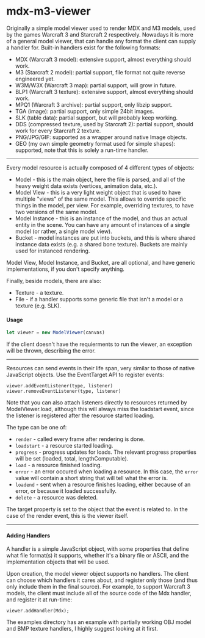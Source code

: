 mdx-m3-viewer
=============

Originally a simple model viewer used to render MDX and M3 models, used by the games Warcraft 3 and Starcraft 2 respectively. 
Nowadays it is more of a general model viewer, that can handle any format the client can supply a handler for.
Built-in handlers exist for the following formats:
* MDX (Warcraft 3 model): extensive support, almost everything should work.
* M3 (Starcraft 2 model): partial support, file format not quite reverse engineered yet.
* W3M/W3X (Warcraft 3 map): partial support, will grow in future.
* BLP1 (Warcraft 3 texture): extensive support, almost everything should work.
* MPQ1 (Warcraft 3 archive): partial support, only libzip support.
* TGA (image): partial support, only simple 24bit images.
* SLK (table data): partial support, but will probably keep working.
* DDS (compressed texture, used by Starcraft 2): partial support, should work for every Starcraft 2 texture.
* PNG/JPG/GIF: supported as a wrapper around native Image objects.
* GEO (my own simple geometry format used for simple shapes): supported, note that this is solely a run-time handler.

------------------------

Every model resource is actually composed of 4 different types of objects:
* Model - this is the main object, here the file is parsed, and all of the heavy weight data exists (vertices, animation data, etc.).
* Model View - this is a very light weight object that is used to have multiple "views" of the same model. This allows to override specific things in the model, per view. For example, overriding textures, to have two versions of the same model.
* Model Instance - this is an instance of the model, and thus an actual entity in the scene. You can have any amount of instances of a single model (or rather, a single model view).
* Bucket - model instances are put into buckets, and this is where shared instance data exists (e.g. a shared bone texture). Buckets are mainly used for instanced rendering.

Model View, Model Instance, and Bucket, are all optional, and have generic implementations, if you don't specify anything.

Finally, beside models, there are also:
* Texture - a texture.
* File - if a handler supports some generic file that isn't a model or a texture (e.g. SLK).

#### Usage

```javascript
let viewer = new ModelViewer(canvas)
```

If the client doesn't have the requierments to run the viewer, an exception will be thrown, describing the error.

------------------------

Resources can send events in their life span, very similar to those of native JavaScript objects.
Use the EventTarget API to register events:

```
viewer.addEventListener(type, listener)
viewer.removeEventListener(type, listener)
```

Note that you can also attach listeners directly to resources returned by ModelViewer.load, although this will always miss the loadstart event, since the listener is registered after the resource started loading.

The type can be one of:
* `render` - called every frame after rendering is done.
* `loadstart` - a resource started loading.
* `progress` - progress updates for loads. The relevant progress properties will be set (loaded, total, lengthComputable).
* `load` - a resource finished loading.
* `error` - an error occured when loading a resource. In this case, the `error` value will contain a short string that will tell what the error is.
* `loadend` - sent when a resource finishes loading, either because of an error, or because it loaded successfully.
* `delete` - a resource was deleted.

The target property is set to the object that the event is related to. In the case of the render event, this is the viewer itself.

------------------------

#### Adding Handlers

A handler is a simple JavaScript object, with some properties that define what file format(s) it supports, whether it's a binary file or ASCII, and the implementation objects  that will be used.

Upon creation, the model viewer object supports no handlers.
The client can choose which handlers it cares about, and register only those (and thus only include them in the final source).
For example, to support Warcraft 3 models, the client must include all of the source code of the Mdx handler, and register it at run-time:

`viewer.addHandler(Mdx);`

The examples directory has an example with partially working OBJ model and BMP texture handlers, I highly suggest looking at it first.
